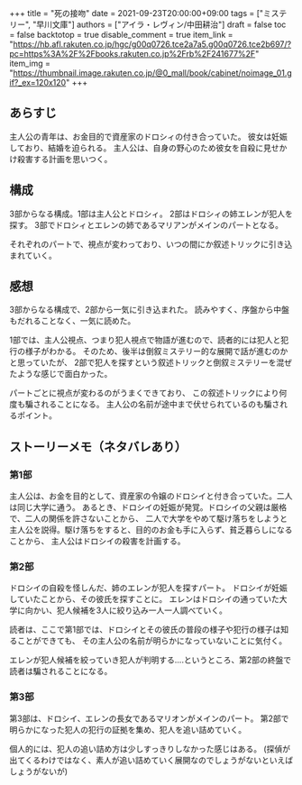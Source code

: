 +++
title = "死の接吻"
date = 2021-09-23T20:00:00+09:00
tags = ["ミステリー", "早川文庫"]
authors = ["アイラ・レヴィン/中田耕治"]
draft = false
toc = false
backtotop = true
disable_comment = true
item_link = "https://hb.afl.rakuten.co.jp/hgc/g00q0726.tce2a7a5.g00q0726.tce2b697/?pc=https%3A%2F%2Fbooks.rakuten.co.jp%2Frb%2F241677%2F"
item_img = "https://thumbnail.image.rakuten.co.jp/@0_mall/book/cabinet/noimage_01.gif?_ex=120x120"
+++

## あらすじ
主人公の青年は、お金目的で資産家のドロシィの付き合っていた。
彼女は妊娠しており、結婚を迫られる。
主人公は、自身の野心のため彼女を自殺に見せかけ殺害する計画を思いつく。

## 構成
3部からなる構成。1部は主人公とドロシィ。
2部はドロシィの姉エレンが犯人を探す。
3部でドロシィとエレンの姉であるマリアンがメインのパートとなる。

それぞれのパートで、視点が変わっており、いつの間にか叙述トリックに引き込まれていく。

## 感想
3部からなる構成で、2部から一気に引き込まれた。
読みやすく、序盤から中盤もだれることなく、一気に読めた。

1部では、主人公視点、つまり犯人視点で物語が進むので、読者的には犯人と犯行の様子がわかる。
そのため、後半は倒叙ミステリー的な展開で話が進むのかと思っていたが、
2部で犯人を探すという叙述トリックと倒叙ミステリーを混ぜたような感じで面白かった。


パートごとに視点が変わるのがうまくできており、
この叙述トリックにより何度も騙されることになる。
主人公の名前が途中まで伏せられているのも騙されるポイント。

## ストーリーメモ（ネタバレあり）
### 第1部
主人公は、お金を目的として、資産家の令嬢のドロシイと付き合っていた。二人は同じ大学に通う。
あるとき、ドロシイの妊娠が発覚。ドロシイの父親は厳格で、二人の関係を許さないことから、
二人で大学をやめて駆け落ちをしようと主人公を説得。駆け落ちをすると、目的のお金も手に入らず、貧乏暮らしになることから、
主人公はドロシイの殺害を計画する。

### 第2部
ドロシイの自殺を怪しんだ、姉のエレンが犯人を探すパート。
ドロシイが妊娠していたことから、その彼氏を探すことに。
エレンはドロシイの通っていた大学に向かい、犯人候補を3人に絞り込み一人一人調べていく。

読者は、ここで第1部では、ドロシイとその彼氏の普段の様子や犯行の様子は知ることができても、
その主人公の名前が明らかになっていないことに気付く。

エレンが犯人候補を絞っていき犯人が判明する....というところ、第2部の終盤で読者は騙されることになる。

### 第3部
第3部は、ドロシイ、エレンの長女であるマリオンがメインのパート。
第2部で明らかになった犯人の犯行の証拠を集め、犯人を追い詰めていく。

個人的には、犯人の追い詰め方は少しすっきりしなかった感じはある。
(探偵が出てくるわけではなく、素人が追い詰めていく展開なのでしょうがないといえばしょうがないが)


